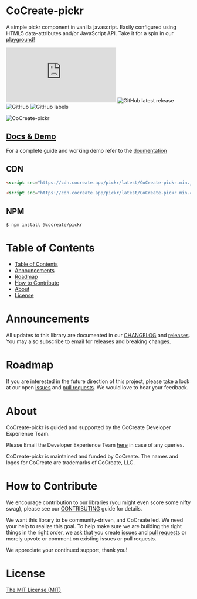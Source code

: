 # CoCreate-pickr

A simple pickr component in vanilla javascript. Easily configured using HTML5 data-attributes and/or JavaScript API. Take it for a spin in our [playground!](https://cocreate.app/docs/pickr)

![GitHub file size in bytes](https://img.shields.io/github/size/CoCreate-app/CoCreate-pickr/dist/CoCreate-pickr.min.js?label=minified%20size&style=for-the-badge)
![GitHub latest release](https://img.shields.io/github/v/release/CoCreate-app/CoCreate-pickr?style=for-the-badge)
![GitHub](https://img.shields.io/github/license/CoCreate-app/CoCreate-pickr?style=for-the-badge)
![GitHub labels](https://img.shields.io/github/labels/CoCreate-app/CoCreate-pickr/help%20wanted?style=for-the-badge)

![CoCreate-pickr](https://cdn.cocreate.app/docs/CoCreate-pickr.gif)

## [Docs & Demo](https://cocreate.app/docs/pickr)

For a complete guide and working demo refer to the [doumentation](https://cocreate.app/docs/pickr)

## CDN

```html
<script src="https://cdn.cocreate.app/pickr/latest/CoCreate-pickr.min.js"></script>
```

```html
<script src="https://cdn.cocreate.app/pickr/latest/CoCreate-pickr.min.css"></script>
```

## NPM

```shell
$ npm install @cocreate/pickr
```

# Table of Contents

- [Table of Contents](#table-of-contents)
- [Announcements](#announcements)
- [Roadmap](#roadmap)
- [How to Contribute](#how-to-contribute)
- [About](#about)
- [License](#license)

<a name="announcements"></a>

# Announcements

All updates to this library are documented in our [CHANGELOG](https://github.com/CoCreate-app/CoCreate-pickr/blob/master/CHANGELOG.md) and [releases](https://github.com/CoCreate-app/CoCreate-pickr/releases). You may also subscribe to email for releases and breaking changes.

<a name="roadmap"></a>

# Roadmap

If you are interested in the future direction of this project, please take a look at our open [issues](https://github.com/CoCreate-app/CoCreate-pickr/issues) and [pull requests](https://github.com/CoCreate-app/CoCreate-pickr/pulls). We would love to hear your feedback.

<a name="about"></a>

# About

CoCreate-pickr is guided and supported by the CoCreate Developer Experience Team.

Please Email the Developer Experience Team [here](mailto:develop@cocreate.app) in case of any queries.

CoCreate-pickr is maintained and funded by CoCreate. The names and logos for CoCreate are trademarks of CoCreate, LLC.

<a name="contribute"></a>

# How to Contribute

We encourage contribution to our libraries (you might even score some nifty swag), please see our [CONTRIBUTING](https://github.com/CoCreate-app/CoCreate-pickr/blob/master/CONTRIBUTING.md) guide for details.

We want this library to be community-driven, and CoCreate led. We need your help to realize this goal. To help make sure we are building the right things in the right order, we ask that you create [issues](https://github.com/CoCreate-app/CoCreate-pickr/issues) and [pull requests](https://github.com/CoCreate-app/CoCreate-pickr/pulls) or merely upvote or comment on existing issues or pull requests.

We appreciate your continued support, thank you!

# License

[The MIT License (MIT)](https://github.com/CoCreate-app/CoCreate-pickr/blob/master/LICENSE)
